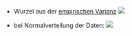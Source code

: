 - Wurzel aus der [empirischen Varianz](empirische%20Varianz.md)
![](Pasted%20image%2020240418094758.png)

- bei Normalverteilung der Daten:
![](Pasted%20image%2020240418094827.png)
